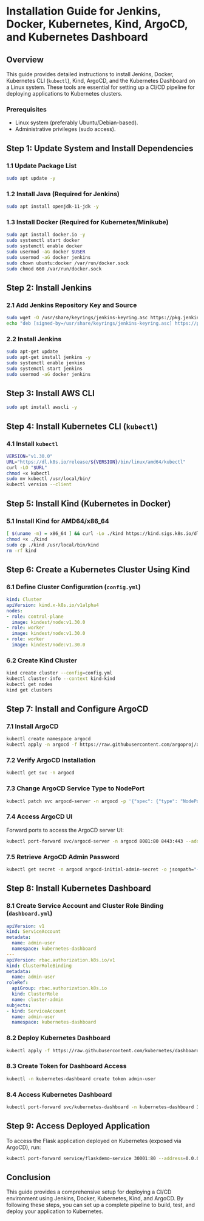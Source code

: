 
# Installation Guide for Jenkins, Docker, Kubernetes, Kind, ArgoCD, and Kubernetes Dashboard

## Overview
This guide provides detailed instructions to install Jenkins, Docker, Kubernetes CLI (`kubectl`), Kind, ArgoCD, and the Kubernetes Dashboard on a Linux system. These tools are essential for setting up a CI/CD pipeline for deploying applications to Kubernetes clusters.

### Prerequisites
- Linux system (preferably Ubuntu/Debian-based).
- Administrative privileges (sudo access).

## Step 1: Update System and Install Dependencies

### 1.1 Update Package List
```bash
sudo apt update -y
```

### 1.2 Install Java (Required for Jenkins)
```bash
sudo apt install openjdk-11-jdk -y
```

### 1.3 Install Docker (Required for Kubernetes/Minikube)
```bash
sudo apt install docker.io -y
sudo systemctl start docker
sudo systemctl enable docker
sudo usermod -aG docker $USER
sudo usermod -aG docker jenkins
sudo chown ubuntu:docker /var/run/docker.sock
sudo chmod 660 /var/run/docker.sock
```

## Step 2: Install Jenkins

### 2.1 Add Jenkins Repository Key and Source
```bash
sudo wget -O /usr/share/keyrings/jenkins-keyring.asc https://pkg.jenkins.io/debian-stable/jenkins.io-2023.key
echo "deb [signed-by=/usr/share/keyrings/jenkins-keyring.asc] https://pkg.jenkins.io/debian-stable binary/" | sudo tee /etc/apt/sources.list.d/jenkins.list > /dev/null
```

### 2.2 Install Jenkins
```bash
sudo apt-get update
sudo apt-get install jenkins -y
sudo systemctl enable jenkins
sudo systemctl start jenkins
sudo usermod -aG docker jenkins
```

## Step 3: Install AWS CLI

```bash
sudo apt install awscli -y
```

## Step 4: Install Kubernetes CLI (`kubectl`)

### 4.1 Install `kubectl`
```bash
VERSION="v1.30.0"
URL="https://dl.k8s.io/release/${VERSION}/bin/linux/amd64/kubectl"
curl -LO "$URL"
chmod +x kubectl
sudo mv kubectl /usr/local/bin/
kubectl version --client
```

## Step 5: Install Kind (Kubernetes in Docker)

### 5.1 Install Kind for AMD64/x86_64
```bash
[ $(uname -m) = x86_64 ] && curl -Lo ./kind https://kind.sigs.k8s.io/dl/v0.20.0/kind-linux-amd64
chmod +x ./kind
sudo cp ./kind /usr/local/bin/kind
rm -rf kind
```

## Step 6: Create a Kubernetes Cluster Using Kind

### 6.1 Define Cluster Configuration (`config.yml`)
```yaml
kind: Cluster
apiVersion: kind.x-k8s.io/v1alpha4
nodes:
- role: control-plane
  image: kindest/node:v1.30.0
- role: worker
  image: kindest/node:v1.30.0
- role: worker
  image: kindest/node:v1.30.0
```

### 6.2 Create Kind Cluster
```bash
kind create cluster --config=config.yml
kubectl cluster-info --context kind-kind
kubectl get nodes
kind get clusters
```

## Step 7: Install and Configure ArgoCD

### 7.1 Install ArgoCD
```bash
kubectl create namespace argocd
kubectl apply -n argocd -f https://raw.githubusercontent.com/argoproj/argo-cd/stable/manifests/install.yaml
```

### 7.2 Verify ArgoCD Installation
```bash
kubectl get svc -n argocd
```

### 7.3 Change ArgoCD Service Type to NodePort
```bash
kubectl patch svc argocd-server -n argocd -p '{"spec": {"type": "NodePort"}}'
```

### 7.4 Access ArgoCD UI
Forward ports to access the ArgoCD server UI:
```bash
kubectl port-forward svc/argocd-server -n argocd 8081:80 8443:443 --address=0.0.0.0
```

### 7.5 Retrieve ArgoCD Admin Password
```bash
kubectl get secret -n argocd argocd-initial-admin-secret -o jsonpath="{.data.password}" | base64 -d && echo
```

## Step 8: Install Kubernetes Dashboard

### 8.1 Create Service Account and Cluster Role Binding (`dashboard.yml`)
```yaml
apiVersion: v1
kind: ServiceAccount
metadata:
  name: admin-user
  namespace: kubernetes-dashboard
---
apiVersion: rbac.authorization.k8s.io/v1
kind: ClusterRoleBinding
metadata:
  name: admin-user
roleRef:
  apiGroup: rbac.authorization.k8s.io
  kind: ClusterRole
  name: cluster-admin
subjects:
- kind: ServiceAccount
  name: admin-user
  namespace: kubernetes-dashboard
```

### 8.2 Deploy Kubernetes Dashboard
```bash
kubectl apply -f https://raw.githubusercontent.com/kubernetes/dashboard/v2.7.0/aio/deploy/recommended.yaml
```

### 8.3 Create Token for Dashboard Access
```bash
kubectl -n kubernetes-dashboard create token admin-user
```

### 8.4 Access Kubernetes Dashboard
```bash
kubectl port-forward svc/kubernetes-dashboard -n kubernetes-dashboard 31577:443 --address=0.0.0.0
```

## Step 9: Access Deployed Application

To access the Flask application deployed on Kubernetes (exposed via ArgoCD), run:
```bash
kubectl port-forward service/flaskdemo-service 30001:80 --address=0.0.0.0 -n argocd
```

## Conclusion

This guide provides a comprehensive setup for deploying a CI/CD environment using Jenkins, Docker, Kubernetes, Kind, and ArgoCD. By following these steps, you can set up a complete pipeline to build, test, and deploy your application to Kubernetes.